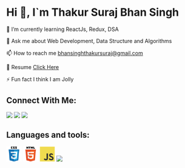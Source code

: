 # Hi 👋, I`m Thakur Suraj Bhan Singh
                                   
 🌱 I’m currently learning ReactJs, Redux, DSA

💬 Ask me about Web Development, Data Structure and Algorithms

📫 How to reach me bhansinghthakursuraj@gmail.com

📄 Resume <a href ="https://drive.google.com/file/d/1brN_ThHbfAfyiMS_YyQk3Aa3GLln2wdl/view?usp=sharing"> Click Here</a>

⚡ Fun fact I think I am Jolly   

<h2>Connect With Me:</h2>

<a href='https://twitter.com/surajrajput0713'><img height="35px" src='https://raw.githubusercontent.com/rahuldkjain/github-profile-readme-generator/master/src/images/icons/Social/twitter.svg'/></a>
<a href='linkedin.com/in/thakursurajbhansingh'><img height="35px" src='https://raw.githubusercontent.com/rahuldkjain/github-profile-readme-generator/master/src/images/icons/Social/linked-in-alt.svg'/></a>
<a href='https://www.instagram.com/thakur_suraj_bhan_singh7/'><img height="35px" src='https://raw.githubusercontent.com/rahuldkjain/github-profile-readme-generator/master/src/images/icons/Social/instagram.svg'/></a>


<h2>Languages and tools:</h2>
<div display='flex'>

<a hrf='https://www.w3schools.com/css/'><img height="40px" src='https://raw.githubusercontent.com/devicons/devicon/master/icons/css3/css3-original-wordmark.svg'/></a>
<a hrf='https://html.com/'><img height="40px" margin="40px" src='https://raw.githubusercontent.com/devicons/devicon/master/icons/html5/html5-original-wordmark.svg'/></a>
<a hrf='https://developer.mozilla.org/en-US/docs/Web/JavaScript'><img height="40px" src='https://raw.githubusercontent.com/devicons/devicon/master/icons/javascript/javascript-original.svg'/></a>
<a hrf='https://reactnative.dev/'><img height="40px" src='https://camo.githubusercontent.com/5c92eeb467fd5d2b1ef1c560e3c3c2f758a8d4e03a8136bda7b41a2d3d4a1b59/68747470733a2f2f72656163746e61746976652e6465762f696d672f6865616465725f6c6f676f2e737667'/></a>
</div>




<!--
**Surajj07/Surajj07** is a ✨ _special_ ✨ repository because its `README.md` (this file) appears on your GitHub profile.

Here are some ideas to get you started:

- 🔭 I’m currently working on ...
- 🌱 I’m currently learning ...
- 👯 I’m looking to collaborate on ...
- 🤔 I’m looking for help with ...
- 💬 Ask me about ...
- 📫 How to reach me: ...
- 😄 Pronouns: ...
- ⚡ Fun fact: ...
-->
